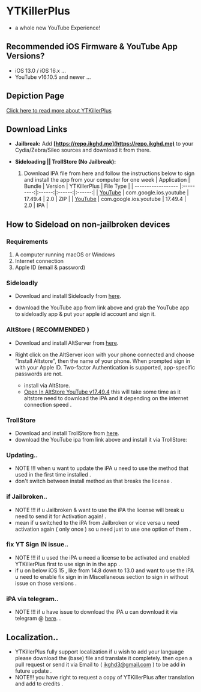 # YTKillerPlus
* a whole new YouTube Experience!

## Recommended iOS Firmware & YouTube App Versions?
* iOS 13.0 / iOS 16.x ...
* YouTube v16.10.5 and newer ...


## Depiction Page
[Click here to read more about YTKillerPlus](https://repo.ikghd.me/depictions/?p=me.ikghd.ytkplus)

## Download Links

* **Jailbreak:** Add __[https://repo.ikghd.me](https://repo.ikghd.me)__ to your Cydia/Zebra/Sileo sources and download it from there.
* **Sideloading || TrollStore (No Jailbreak):**

    1. Download IPA file from here and follow the instructions below to sign and install the app from your computer for one week
        | Application | Bundle | Version | YTKillerPlus | File Type |
        | ------------------ |:---------:|:------:|:------:|:------:|
        | [YouTube](https://ikghd.site/iPA/YTKillerPlus_v17.49.4.ipa) | com.google.ios.youtube | 17.49.4 | 2.0 | ZIP |
        | [YouTube](https://ikghd.site/iPA/YTKillerPlus_v17.49.4.ipa) | com.google.ios.youtube | 17.49.4 | 2.0 | IPA |


## How to Sideload on non-jailbroken devices
### Requirements
1. A computer running macOS or Windows
2. Internet connection
3. Apple ID (email & password)


### Sideloadly
* Download and install Sideloadly from [here](https://sideloadly.io).

* download the YouTube app from link above and grab the YouTube app to sideloadly app & put your apple id account and sign it.


### AltStore  ( RECOMMENDED )
* Download and install AltServer from [here](https://altstore.io).

* Right click on the AltServer icon with your phone connected and choose "Install Altstore", then the name of your phone. When prompted sign in with your Apple ID. Two-factor Authentication is supported, app-specific passwords are not.

    * install via AltStore.
    * [Open In AltStore YouTube v17.49.4](https://tinyurl.com/jxdta452) this will take some time as it altstore need to download the iPA and it depending on the internet connection speed .


### TrollStore
* Download and install TrollStore from [here](https://github.com/opa334/TrollStore).
* download the YouTube ipa from link above and install it via TrollStore:


### Updating..
* NOTE !!! when u want to update the iPA u need to use the method that used in the first time installed .
* don't switch between install method as that breaks the license .


### if Jailbroken..
* NOTE !!! if u Jailbroken & want to use the iPA the license will break u need to send it for Activation again! .
* mean if u switched to the iPA from Jailbroken or vice versa u need activation again ( only once ) so u need just to use one option of them .


### fix YT Sign IN issue..
* NOTE !!! if u used the iPA u need a license to be activated and enabled YTKillerPlus first to use sign in in the app .
* if u on below iOS 15 , like from 14.8 down to 13.0 and want to use the iPA u need to enable fix sign in in Miscellaneous section to sign in without issue on those versions .


### iPA via telegram..
* NOTE !!! if u have issue to download the iPA u can download it via telegram @ [here](https://t.me/ikghdiPA). .


## Localization..
* YTKillerPlus fully support localization if u wish to add your language please download the (base) file and translate it completely. then open a pull request or send it via Email to ( ikghd3@gmail.com ) to be add in future update .
* NOTE!!! you have right to request a copy of YTKillerPlus after translation and add to credits .
